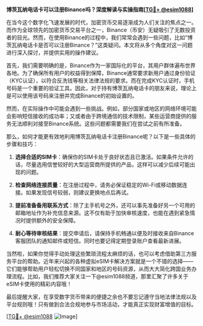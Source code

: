 **博茨瓦纳电话卡可以注册Binance吗？深度解读与实操指南[[TG💪+ @esim1088](https://t.me/s/esim1088)]**

在当今这个数字化飞速发展的时代，加密货币交易逐渐成为人们关注的焦点之一。而作为全球领先的加密货币交易平台之一，Binance（币安）无疑吸引了无数投资者的目光。然而，在使用Binance的过程中，我们常常会遇到一些问题，比如“博茨瓦纳电话卡是否可以注册Binance？”这类疑问。本文将从多个角度对这一问题进行深入探讨，并提供实用的操作建议。

首先，我们需要明确的是，Binance作为一家国际化的平台，其用户群体遍布世界各地。为了确保所有用户的权益得到保障，Binance通常要求新用户通过身份验证（KYC认证），以符合反洗钱等相关法律法规的要求。而在完成KYC认证时，手机号码是一个重要的验证工具。因此，对于持有博茨瓦纳电话卡的朋友来说，理论上是可以使用该号码来注册并完成Binance的初始设置的。

然而，在实际操作中可能会遇到一些挑战。例如，部分国家或地区的网络环境可能会影响短信接收的成功率；又或者由于跨境通信的技术限制，某些运营商提供的服务无法顺利对接至Binance系统。这些问题都需要我们在尝试之前有所准备。

那么，如何才能更有效地利用博茨瓦纳电话卡注册Binance呢？以下是一些具体的步骤和技巧：

1. **选择合适的SIM卡**：确保你的SIM卡处于良好状态且已激活。如果条件允许的话，尽量选用信誉较好的大型运营商所提供的产品，这样可以减少后续可能出现的问题。
   
2. **检查网络连接质量**：在注册过程中，请务必保证稳定的Wi-Fi或移动数据连接。如果发现信号较弱，则建议更换地点后再试。

3. **提前准备备用联系方式**：除了主手机号之外，还可以事先准备好另一个可用的邮箱地址作为补充信息来源。这不仅有助于加快审核速度，也能在遇到紧急情况时提供额外的安全保障。

4. **耐心等待审核结果**：提交申请后，请保持手机畅通以便及时接收来自Binance客服团队的通知邮件或短信。同时也要记得定期登录账户查看最新进展。

当然啦，如果你觉得手动处理这些繁琐流程太麻烦的话，也可以考虑借助第三方服务平台的帮助。近年来兴起的各种虚拟eSIM卡解决方案就是一个不错的选择——它们能够帮助用户轻松切换不同国家和地区的号码资源，从而大大简化跨国业务办理流程。比如，我们推荐大家关注一下@esim1088频道，那里汇聚了许多关于eSIM卡使用的精彩内容哦！

最后提醒大家，在享受数字货币带来的便捷之余也不要忘记遵守当地法律法规以及平台规则哦！只有做到合法合规地参与市场活动，才能真正实现财富增值的目标。

[[TG💪+ @esim1088](https://t.me/s/esim1088) ![Image](https://i.postimg.cc/4NQfJmqS/Snipaste-2025-05-13-00-14-12.png)]